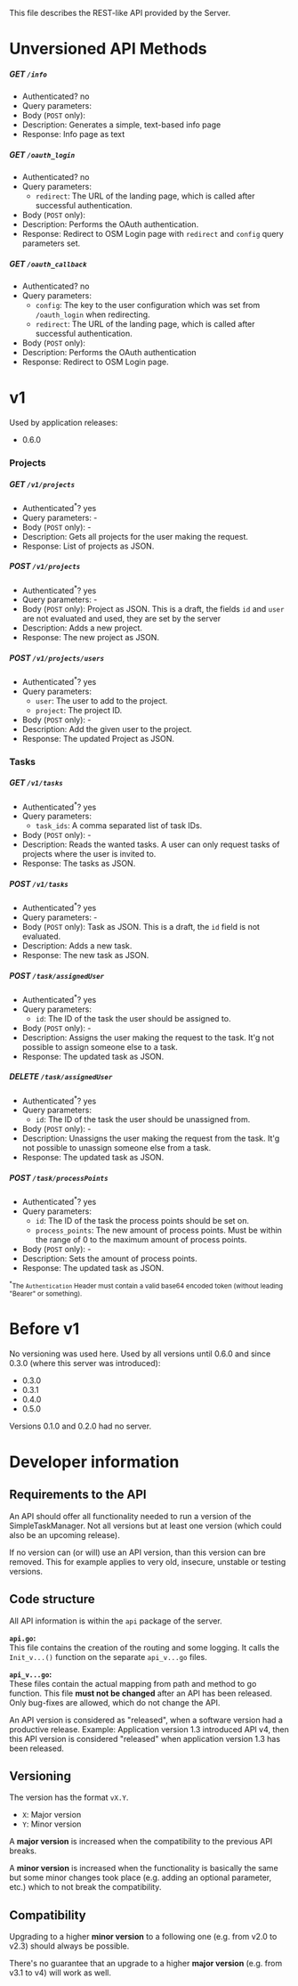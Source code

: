 This file describes the REST-like API provided by the Server.

# Unversioned API Methods

##### GET `/info`

* Authenticated? no
* Query parameters:
* Body (`POST` only):
* Description: Generates a simple, text-based info page
* Response: Info page as text

##### GET `/oauth_login`

* Authenticated? no
* Query parameters:
    * `redirect`: The URL of the landing page, which is called after successful authentication.
* Body (`POST` only):
* Description: Performs the OAuth authentication.
* Response: Redirect to OSM Login page with `redirect` and `config` query parameters set.

##### GET `/oauth_callback`

* Authenticated? no
* Query parameters:
    * `config`: The key to the user configuration which was set from `/oauth_login` when redirecting.
    * `redirect`: The URL of the landing page, which is called after successful authentication.
* Body (`POST` only):
* Description: Performs the OAuth authentication
* Response: Redirect to OSM Login page.

# v1

Used by application releases:

* 0.6.0

### Projects

##### GET `/v1/projects`

* Authenticated<sup>*</sup>? yes
* Query parameters: -
* Body (`POST` only): -
* Description: Gets all projects for the user making the request.
* Response: List of projects as JSON.

##### POST `/v1/projects`
 
* Authenticated<sup>*</sup>? yes
* Query parameters: -
* Body (`POST` only): Project as JSON. This is a draft, the fields `id` and `user` are not evaluated and used, they are set by the server
* Description: Adds a new project.
* Response: The new project as JSON.

##### POST `/v1/projects/users`

* Authenticated<sup>*</sup>? yes
* Query parameters: 
    * `user`: The user to add to the project.
    * `project`: The project ID.
* Body (`POST` only): -
* Description: Add the given user to the project.
* Response: The updated Project as JSON.

### Tasks

##### GET `/v1/tasks`

* Authenticated<sup>*</sup>? yes
* Query parameters:
    * `task_ids`: A comma separated list of task IDs.
* Body (`POST` only): -
* Description: Reads the wanted tasks. A user can only request tasks of projects where the user is invited to.
* Response: The tasks as JSON.

##### POST `/v1/tasks`

* Authenticated<sup>*</sup>? yes
* Query parameters: -
* Body (`POST` only): Task as JSON. This is a draft, the `id` field is not evaluated.
* Description: Adds a new task.
* Response: The new task as JSON.

##### POST `/task/assignedUser`

* Authenticated<sup>*</sup>? yes
* Query parameters:
    * `id`: The ID of the task the user should be assigned to.
* Body (`POST` only): -
* Description: Assigns the user making the request to the task. It'g not possible to assign someone else to a task.
* Response: The updated task as JSON.

##### DELETE `/task/assignedUser`

* Authenticated<sup>*</sup>? yes
* Query parameters:
    * `id`: The ID of the task the user should be unassigned from.
* Body (`POST` only): -
* Description: Unassigns the user making the request from the task. It'g not possible to unassign someone else from a task.
* Response: The updated task as JSON.

##### POST `/task/processPoints`

* Authenticated<sup>*</sup>? yes
* Query parameters:
    * `id`: The ID of the task the process points should be set on.
    * `process_points`: The new amount of process points. Must be within the range of 0 to the maximum amount of process points.
* Body (`POST` only): -
* Description: Sets the amount of process points.
* Response: The updated task as JSON.

<small><sup>*</sup>The `Authentication` Header must contain a valid base64 encoded token (without leading "Bearer" or something).</small>

# Before v1

No versioning was used here. Used by all versions until 0.6.0 and since 0.3.0 (where this server was introduced):

* 0.3.0
* 0.3.1
* 0.4.0
* 0.5.0

Versions 0.1.0 and 0.2.0 had no server.

# Developer information

## Requirements to the API

An API should offer all functionality needed to run a version of the SimpleTaskManager.
Not all versions but at least one version (which could also be an upcoming release).

If no version can (or will) use an API version, than this version can bre removed.
This for example applies to very old, insecure, unstable or testing versions.

## Code structure

All API information is within the `api` package of the server.

**`api.go`:**<br>
This file contains the creation of the routing and some logging.
It calls the `Init_v...()` function on the separate `api_v...go` files.

**`api_v...go`:**<br>
These files contain the actual mapping from path and method to go function.
This file **must not be changed** after an API has been released.
Only bug-fixes are allowed, which do not change the API.

An API version is considered as "released", when a software version had a productive release.
Example: Application version 1.3 introduced API v4, then this API version is considered "released" when application version 1.3 has been released.

## Versioning

The version has the format `vX.Y`.

* `X`: Major version
* `Y`: Minor version

A **major version** is increased when the compatibility to the previous API breaks.

A **minor version** is increased when the functionality is basically the same but some minor changes took place (e.g. adding an optional parameter, etc.) which to not break the compatibility.

## Compatibility

Upgrading to a higher **minor version** to a following one (e.g. from v2.0 to v2.3) should always be possible.

There's no guarantee that an upgrade to a higher **major version** (e.g. from v3.1 to v4) will work as well. 